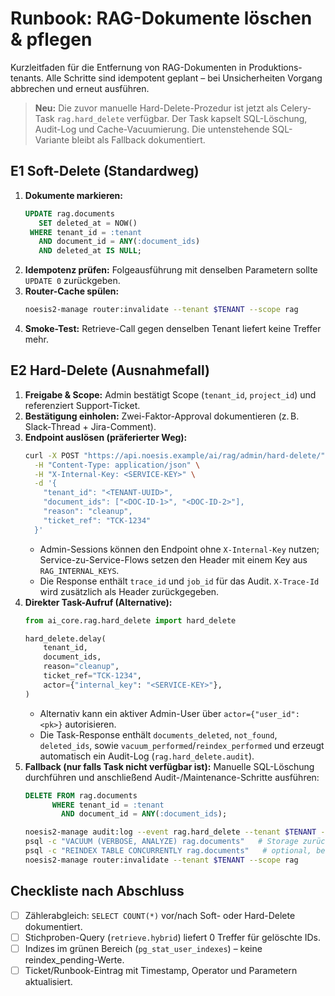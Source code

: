 # Runbook: RAG-Dokumente löschen & pflegen

Kurzleitfaden für die Entfernung von RAG-Dokumenten in Produktions-tenants. Alle Schritte sind idempotent geplant – bei Unsicherheiten Vorgang abbrechen und erneut ausführen.

> **Neu:** Die zuvor manuelle Hard-Delete-Prozedur ist jetzt als Celery-Task `rag.hard_delete` verfügbar. Der Task kapselt SQL-Löschung, Audit-Log und Cache-Vacuumierung. Die untenstehende SQL-Variante bleibt als Fallback dokumentiert.

## E1 Soft-Delete (Standardweg)
1. **Dokumente markieren:**
   ```sql
   UPDATE rag.documents
      SET deleted_at = NOW()
    WHERE tenant_id = :tenant
      AND document_id = ANY(:document_ids)
      AND deleted_at IS NULL;
   ```
2. **Idempotenz prüfen:** Folgeausführung mit denselben Parametern sollte `UPDATE 0` zurückgeben.
3. **Router-Cache spülen:**
   ```bash
   noesis2-manage router:invalidate --tenant $TENANT --scope rag
   ```
4. **Smoke-Test:** Retrieve-Call gegen denselben Tenant liefert keine Treffer mehr.

## E2 Hard-Delete (Ausnahmefall)
1. **Freigabe & Scope:** Admin bestätigt Scope (`tenant_id`, `project_id`) und referenziert Support-Ticket.
2. **Bestätigung einholen:** Zwei-Faktor-Approval dokumentieren (z. B. Slack-Thread + Jira-Comment).
3. **Endpoint auslösen (präferierter Weg):**
   ```bash
   curl -X POST "https://api.noesis.example/ai/rag/admin/hard-delete/" \
     -H "Content-Type: application/json" \
     -H "X-Internal-Key: <SERVICE-KEY>" \
     -d '{
       "tenant_id": "<TENANT-UUID>",
       "document_ids": ["<DOC-ID-1>", "<DOC-ID-2>"],
       "reason": "cleanup",
       "ticket_ref": "TCK-1234"
     }'
   ```
   - Admin-Sessions können den Endpoint ohne `X-Internal-Key` nutzen; Service-zu-Service-Flows setzen den Header mit einem Key aus `RAG_INTERNAL_KEYS`.
   - Die Response enthält `trace_id` und `job_id` für das Audit. `X-Trace-Id` wird zusätzlich als Header zurückgegeben.
4. **Direkter Task-Aufruf (Alternative):**
   ```python
   from ai_core.rag.hard_delete import hard_delete

   hard_delete.delay(
       tenant_id,
       document_ids,
       reason="cleanup",
       ticket_ref="TCK-1234",
       actor={"internal_key": "<SERVICE-KEY>"},
   )
   ```
   - Alternativ kann ein aktiver Admin-User über `actor={"user_id": <pk>}` autorisieren.
   - Die Task-Response enthält `documents_deleted`, `not_found`, `deleted_ids`, sowie `vacuum_performed`/`reindex_performed` und erzeugt automatisch ein Audit-Log (`rag.hard_delete.audit`).
5. **Fallback (nur falls Task nicht verfügbar ist):** Manuelle SQL-Löschung durchführen und anschließend Audit-/Maintenance-Schritte ausführen:
   ```sql
   DELETE FROM rag.documents
         WHERE tenant_id = :tenant
           AND document_id = ANY(:document_ids);
   ```
   ```bash
   noesis2-manage audit:log --event rag.hard_delete --tenant $TENANT --payload @payload.json
   psql -c "VACUUM (VERBOSE, ANALYZE) rag.documents"   # Storage zurückgewinnen
   psql -c "REINDEX TABLE CONCURRENTLY rag.documents"   # optional, bei großen Löschungen
   noesis2-manage router:invalidate --tenant $TENANT --scope rag
   ```

## Checkliste nach Abschluss
- [ ] Zählerabgleich: `SELECT COUNT(*)` vor/nach Soft- oder Hard-Delete dokumentiert.
- [ ] Stichproben-Query (`retrieve.hybrid`) liefert 0 Treffer für gelöschte IDs.
- [ ] Indizes im grünen Bereich (`pg_stat_user_indexes`) – keine reindex_pending-Werte.
- [ ] Ticket/Runbook-Eintrag mit Timestamp, Operator und Parametern aktualisiert.
